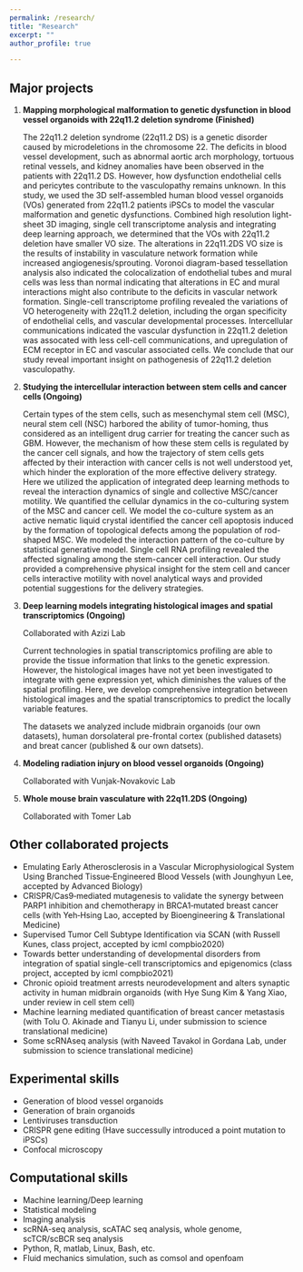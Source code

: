 ```yaml
---
permalink: /research/
title: "Research"
excerpt: ""
author_profile: true

---
```


Major projects
----
1. **Mapping morphological malformation to genetic dysfunction in blood vessel organoids with 22q11.2 deletion syndrome (Finished)** 

    The 22q11.2 deletion syndrome (22q11.2 DS) is a genetic disorder caused by microdeletions in the chromosome 22. The deficits in blood vessel development, such as abnormal aortic arch morphology, tortuous retinal vessels, and kidney anomalies have been observed in the patients with 22q11.2 DS. However, how dysfunction endothelial cells and pericytes contribute to the vasculopathy remains unknown. In this study, we used the 3D self-assembled human blood vessel organoids (VOs) generated from 22q11.2 patients iPSCs to model the vascular malformation and genetic dysfunctions. Combined high resolution light-sheet 3D imaging,  single cell transcriptome analysis and integrating deep learning approach, we determined that the VOs with 22q11.2 deletion have smaller VO size. The alterations in 22q11.2DS VO size is the results of  instability in vasculature network formation while increased angiogenesis/sprouting. Voronoi diagram-based tessellation analysis also indicated the colocalization of endothelial tubes and mural cells was less than normal indicating that alterations in EC and mural interactions might also contribute to the deficits in vascular network formation. Single-cell transcriptome profiling revealed the variations of VO heterogeneity with 22q11.2 deletion, including the organ specificity of endothelial cells, and vascular developmental processes. Intercellular communications indicated the vascular dysfunction in 22q11.2 deletion was assocated with less cell-cell communications, and upregulation of ECM receptor in EC and vascular associated cells. We conclude that our study reveal important insight on pathogenesis of 22q11.2 deletion vasculopathy. 

2. **Studying the intercellular interaction between stem cells and cancer cells (Ongoing)**

    Certain types of the stem cells, such as mesenchymal stem cell (MSC), neural stem cell (NSC) harbored the ability of tumor-homing, thus considered as an intelligent drug carrier for treating the cancer such as GBM. However, the mechanism of how these stem cells is regulated by the cancer cell signals, and how the trajectory of stem cells gets affected by their interaction with cancer cells is not well understood yet, which hinder the exploration of the more effective delivery strategy. Here we utilized the application of integrated deep learning methods to reveal the interaction dynamics of single and collective MSC/cancer motility. We quantified the cellular dynamics in the co-culturing system of the MSC and cancer cell. We model the co-culture system as an active nematic liquid crystal identified the cancer cell apoptosis induced by the formation of topological defects among the population of rod-shaped MSC. We modeled the interaction pattern of the co-culture by statistical generative model. Single cell RNA profiling revealed the affected signaling among the stem-cancer cell interaction. Our study provided a comprehensive physical insight for the stem cell and cancer cells interactive motility with novel analytical ways and provided potential suggestions for the delivery strategies. 

3. **Deep learning models integrating histological images and spatial transcriptomics (Ongoing)**

    Collaborated with Azizi Lab
    
    Current technologies in spatial transcriptomics profiling are able to provide the tissue information that links to the genetic expression. However, the histological images have not yet been investigated to integrate with gene expression yet, which diminishes the values of the spatial profiling. Here, we develop comprehensive integration between histological images and the spatial transcriptomics to predict the locally variable features. 
    
    The datasets we analyzed include midbrain organoids (our own datasets), human dorsolateral pre-frontal cortex (published datasets) and breat cancer (published & our own datsets).  

4. **Modeling radiation injury on blood vessel organoids (Ongoing)** 
    
    Collaborated with Vunjak-Novakovic Lab


5. **Whole mouse brain vasculature with 22q11.2DS (Ongoing)**
   
   Collaborated with Tomer Lab

Other collaborated projects
----
* Emulating Early Atherosclerosis in a Vascular Microphysiological System Using Branched Tissue‐Engineered Blood Vessels (with Jounghyun Lee,  accepted by Advanced Biology)
* CRISPR/Cas9‐mediated mutagenesis to validate the synergy between PARP1 inhibition and chemotherapy in BRCA1‐mutated breast cancer cells (with Yeh‐Hsing Lao, accepted by Bioengineering & Translational Medicine)
* Supervised Tumor Cell Subtype Identification via SCAN (with Russell Kunes, class project, accepted by icml compbio2020)
* Towards better understanding of developmental disorders from integration of spatial single-cell transcriptomics and epigenomics (class project, accepted by icml compbio2021)
* Chronic opioid treatment arrests neurodevelopment and alters synaptic activity in human midbrain organoids (with Hye Sung Kim & Yang Xiao, under review in cell stem cell)
* Machine learning mediated quantification of breast cancer metastasis (with Tolu O. Akinade and Tianyu Li, under submission to science translational medicine)
* Some scRNAseq analysis (with Naveed Tavakol in Gordana Lab, under submission to science translational medicine)

Experimental skills
----
* Generation of blood vessel organoids
* Generation of brain organoids
* Lentiviruses transduction
* CRISPR gene editing (Have successully introduced a point mutation to iPSCs)
* Confocal microscopy

Computational skills
----
* Machine learning/Deep learning
* Statistical modeling
* Imaging analysis
* scRNA-seq analysis, scATAC seq analysis, whole genome, scTCR/scBCR seq analysis
* Python, R, matlab, Linux, Bash, etc.
* Fluid mechanics simulation, such as comsol and openfoam





